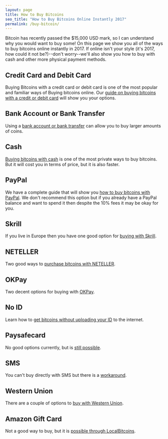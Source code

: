 ```yaml
---
layout: page
title: How to Buy Bitcoins
seo_title: "How to Buy Bitcoins Online Instantly 2017"
permalink: /buy-bitcoin/
---
```


Bitcoin has recently passed the $15,000 USD mark, so I can understand why you would want to buy some! On this page we show you all of the ways to buy bitcoins online instantly in 2017. If online isn't your style (it's 2017, how could it not be?)--don't worry--we'll also show you how to buy with cash and other more physical payment methods. 

## Credit Card and Debit Card

Buying Bitcoins with a credit card or debit card is one of the most popular and familiar ways of Buying bitcoins online. Our [guide on buying bitcoins with a credit or debit card](/buy-bitcoin/credit-card/) will show you your options. 


## Bank Account or Bank Transfer

Using a [bank account or bank transfer](/buy-bitcoin/bank/) can allow you to buy larger amounts of coins. 

## Cash

[Buying bitcoins with cash](/buy-bitcoin/cash/) is one of the most private ways to buy bitcoins. But it will cost you in terms of price, but it is also faster. 

## PayPal

We have a complete guide that will show you [how to buy bitcoins with PayPal](/buy-bitcoin/paypal/). We don't recommend this option but if you already have a PayPal balance and want to spend it then despite the 10% fees it may be okay for you. 

## Skrill

If you live in Europe then you have one good option for [buying with Skrill](/buy-bitcoin/skrill/). 

## NETELLER

Two good ways to [purchase bitcoins with NETELLER](/buy-bitcoin/neteller/). 

## OKPay

Two decent options for buying with [OKPay](/buy-bitcoin/okpay/). 

## No ID

Learn how to [get bitcoins without uploading your ID](/buy-bitcoin/anonymously-no-id/) to the internet. 

## Paysafecard

No good options currently, but is [still possible](/buy-bitcoin/paysafecard/). 

## SMS

You can't buy directly with SMS but there is a [workaround](/buy-bitcoin/sms-phone/). 

## Western Union 

There are a couple of options to [buy with Western Union](/buy-bitcoin/western-union/). 

## Amazon Gift Card

Not a good way to buy, but it is [possible through LocalBitcoins](/buy-bitcoin/amazon-gift-card/). 